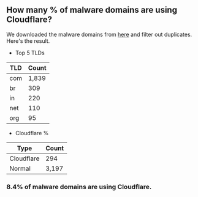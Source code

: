 ## How many % of malware domains are using Cloudflare?


We downloaded the malware domains from [here](https://urlhaus.abuse.ch) and filter out duplicates.
Here's the result.


[//]: # (start replacement)


- Top 5 TLDs

| TLD | Count |
| --- | --- |
| com | 1,839 |
| br | 309 |
| in | 220 |
| net | 110 |
| org | 95 |


- Cloudflare %

| Type | Count |
| --- | --- |
| Cloudflare | 294 |
| Normal | 3,197 |


### 8.4% of malware domains are using Cloudflare.